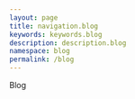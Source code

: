 ```yaml
---
layout: page
title: navigation.blog
keywords: keywords.blog
description: description.blog
namespace: blog
permalink: /blog
---
```


Blog
